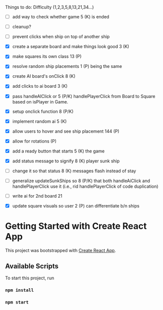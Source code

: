Things to do:                   Difficulty (1,2,3,5,8,13,21,34...)

- [ ] add way to check whether game    5 (K)
      is ended                            

- [ ] cleanup?

- [ ] prevent clicks when ship on top
      of another ship

- [x] create a separate board
      and make things look good        3  (K)

- [x] make squares its own class       13 (P)

- [x] resolve random ship placements    1 (P)
      being the same

- [x] create AI board's onClick         8 (K)

- [x] add clicks to ai board            3 (K)

- [x] pass handleAIClick or             5 (P/K)
      handlePlayerClick from Board to
      Square based on isPlayer in Game.

- [x] setup onclick function            8 (P/K)

- [x] implement random ai               5 (K)

- [x] allow users to hover and see 
      ship placement                    144 (P)

- [x] allow for rotations                  (P)

- [x] add a ready button that starts    5 (K)
the game

- [x] add status message to signify     8 (K)
      player sunk ship

- [ ] change it so that status          8 (K)
      messages flash instead of stay

- [ ] generalize updateSunkShips so     8 (P/K)
      that both handleAiClick and
      handlePlayerClick use it
      (i.e., rid handlePlayerClick of 
      code duplication)

- [ ] write ai for 2nd board            21

- [x] update square visuals so user     2 (P)
      can differentiate b/n ships


# Getting Started with Create React App

This project was bootstrapped with [Create React App](https://github.com/facebook/create-react-app).

## Available Scripts

To start this project, run

### `npm install`


### `npm start`


